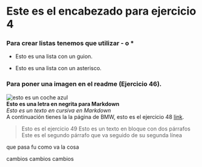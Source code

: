 # Este es el encabezado para ejercicio 4  

### Para crear listas tenemos que utilizar - o *  
  - Esto es una lista con un guion. 
  * Esto es una lista con un asterisco. 

### Para poner una imagen en el readme (Ejercicio 46). 
![esto es un coche azul](https://blogdebmw.com/wp-content/uploads/2021/02/jdm-style-lemans-blue-bmw-e92-m3-image-4.jpg)  
**Esto es una letra en negrita para Markdown**  
_Esto es un texto en cursiva en Markdown_  
A continuación tienes la la página de BMW, esto es el ejercicio 48 [link](https://www.bmw.es/es/index.html?tl=sea-gl-BMW::VN::GOOGLE::MARCAPURA::MARCA::BUSCADORES::SEM_EX::122310-mix-miy-.-sech-BMW_MARCA_Marca_EX-.-e-bmw-.-.&clc=sea-gl-BMW::VN::GOOGLE::MARCAPURA::MARCA::BUSCADORES::SEM_EX::122310-mix-&gaw=sea:79105665322_kwd-10498191&gclid=Cj0KCQiA3rKQBhCNARIsACUEW_bct12FiNC364UUx20yFans3MBGFXUR9fSWrVFZ7x7gNclbnLqQtoQaAj6UEALw_wcB).  
>Esto es el ejercicio 49
>Esto es un texto en bloque 
>con dos párrafos  
>Este es el segundo párrafo
>que va seguido de su segunda línea

que pasa fu como va la cosa

cambios cambios cambios
